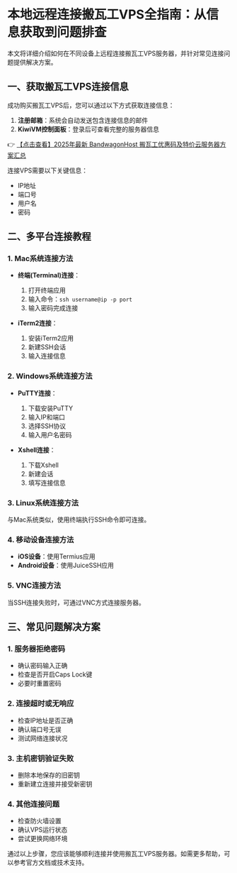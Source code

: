 # 本地远程连接搬瓦工VPS全指南：从信息获取到问题排查

本文将详细介绍如何在不同设备上远程连接搬瓦工VPS服务器，并针对常见连接问题提供解决方案。

## 一、获取搬瓦工VPS连接信息

成功购买搬瓦工VPS后，您可以通过以下方式获取连接信息：

1. **注册邮箱**：系统会自动发送包含连接信息的邮件
2. **KiwiVM控制面板**：登录后可查看完整的服务器信息

👉 [【点击查看】2025年最新 BandwagonHost 搬瓦工优惠码及特价云服务器方案汇总](https://bit.ly/banwagon)

连接VPS需要以下关键信息：
- IP地址
- 端口号
- 用户名
- 密码

## 二、多平台连接教程

### 1. Mac系统连接方法
- **终端(Terminal)连接**：
  1. 打开终端应用
  2. 输入命令：`ssh username@ip -p port`
  3. 输入密码完成连接

- **iTerm2连接**：
  1. 安装iTerm2应用
  2. 新建SSH会话
  3. 输入连接信息

### 2. Windows系统连接方法
- **PuTTY连接**：
  1. 下载安装PuTTY
  2. 输入IP和端口
  3. 选择SSH协议
  4. 输入用户名密码

- **Xshell连接**：
  1. 下载Xshell
  2. 新建会话
  3. 填写连接信息

### 3. Linux系统连接方法
与Mac系统类似，使用终端执行SSH命令即可连接。

### 4. 移动设备连接方法
- **iOS设备**：使用Termius应用
- **Android设备**：使用JuiceSSH应用

### 5. VNC连接方法
当SSH连接失败时，可通过VNC方式连接服务器。

## 三、常见问题解决方案

### 1. 服务器拒绝密码
- 确认密码输入正确
- 检查是否开启Caps Lock键
- 必要时重置密码

### 2. 连接超时或无响应
- 检查IP地址是否正确
- 确认端口号无误
- 测试网络连接状况

### 3. 主机密钥验证失败
- 删除本地保存的旧密钥
- 重新建立连接并接受新密钥

### 4. 其他连接问题
- 检查防火墙设置
- 确认VPS运行状态
- 尝试更换网络环境

通过以上步骤，您应该能够顺利连接并使用搬瓦工VPS服务器。如需更多帮助，可以参考官方文档或技术支持。
